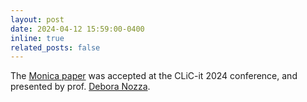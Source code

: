 ```yaml
---
layout: post
date: 2024-04-12 15:59:00-0400
inline: true
related_posts: false
---
```


The [Monica paper](https://fabiopernisi.github.io/assets/pdf/MonicaPaper.pdf) was accepted at the CLiC-it 2024 conference, and presented by prof. [Debora Nozza](https://www.deboranozza.com/).

